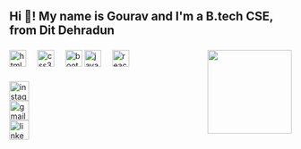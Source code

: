 <h2 align="left">
  Hi 👋! My name is Gourav and I'm a B.tech CSE, from Dit Dehradun
</h2>

###

<img
  align="right"
  height="150"
  src="https://res.cloudinary.com/dgluxbumn/image/upload/v1711685384/YelpCamp/e8ebzrgtqc4gio879pbt.jpg"
/>

###

<div align="left">
  <img
    src="https://cdn.jsdelivr.net/gh/devicons/devicon/icons/html5/html5-original.svg"
    height="30"
    alt="html5 logo"
  />
  <img width="12" />
  <img
    src="https://cdn.jsdelivr.net/gh/devicons/devicon/icons/css3/css3-original.svg"
    height="30"
    alt="css3 logo"
  />
  <img width="12" />
  <img
    src="https://cdn.jsdelivr.net/gh/devicons/devicon/icons/bootstrap/bootstrap-original.svg"
    height="30"
    alt="bootstrap logo"
  />
  <img
    src="https://cdn.jsdelivr.net/gh/devicons/devicon/icons/javascript/javascript-original.svg"
    height="30"
    alt="javascript logo"
  />
  <img width="12" />
  <img
    src="https://cdn.jsdelivr.net/gh/devicons/devicon/icons/react/react-original.svg"
    height="30"
    alt="react logo"
  />
  <img width="12" />
</div>

###

<div align="left">
  <a href="https://www.instagram.com/_gourav__singla">
    <img
      src="https://img.shields.io/static/v1?message=Instagram&logo=instagram&label=&color=E4405F&logoColor=white&labelColor=&style=for-the-badge"
      height="35"
      alt="instagram logo"
    />
  </a>
  <br />
  <a
    href="https://mail.google.com/mail/?view=cm&fs=1&to=gouravsingla830@gmail.com&su=Hello&body=How%20are%20you%3F
"
  >
    <img
      src="https://img.shields.io/static/v1?message=Gmail&logo=gmail&label=&color=D14836&logoColor=white&labelColor=&style=for-the-badge"
      height="35"
      alt="gmail logo"
    />
  </a>
  <br />
  <a
    href="https://www.linkedin.com/in/gourav-singla-a63499273?utm_source=share&utm_campaign=share_via&utm_content=profile&utm_medium=android_app"
  >
    <img
      src="https://img.shields.io/static/v1?message=LinkedIn&logo=linkedin&label=&color=0077B5&logoColor=white&labelColor=&style=for-the-badge"
      height="35"
      alt="linkedin logo"
    />
  </a>
</div>

###
